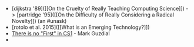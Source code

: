- [dijkstra '89]([[On the Cruelty of Really Teaching Computing Science]]) -> [partridge '95]([[On the Difficulty of Really Considering a Radical Novelty]]) (an #unask)
- [rotolo et al. 2015]([[What is an Emerging Technology?]])
- [There is no "First" in CS1](https://computinged.wordpress.com/2010/11/27/there-is-no-first-in-cs1/) - Mark Guzdial
-